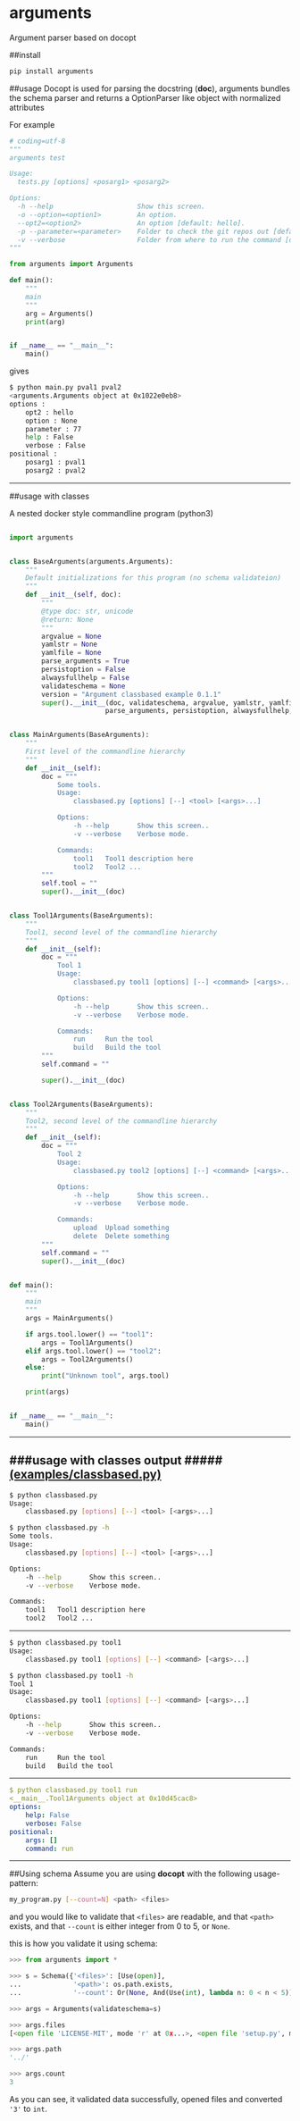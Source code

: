 # arguments
Argument parser based on docopt


##install
```bash
pip install arguments
```

##usage
Docopt is used for parsing the docstring (__doc__), arguments bundles the schema parser and returns a OptionParser like object with normalized attributes

For example
```python
# coding=utf-8
"""
arguments test

Usage:
  tests.py [options] <posarg1> <posarg2>

Options:
  -h --help                     Show this screen.
  -o --option=<option1>         An option.
  --opt2=<option2>              An option [default: hello].
  -p --parameter=<parameter>    Folder to check the git repos out [default: 77].
  -v --verbose                  Folder from where to run the command [default: .].
"""

from arguments import Arguments

def main():
    """
    main
    """
    arg = Arguments()
    print(arg)


if __name__ == "__main__":
    main()
```

gives

```bash
$ python main.py pval1 pval2
<arguments.Arguments object at 0x1022e0eb8>
options :
    opt2 : hello
    option : None
    parameter : 77
    help : False
    verbose : False
positional :
    posarg1 : pval1
    posarg2 : pval2
```

***

##usage with classes

A nested docker style commandline program  (python3)

```python

import arguments


class BaseArguments(arguments.Arguments):
    """
    Default initializations for this program (no schema validateion)
    """
    def __init__(self, doc):
        """
        @type doc: str, unicode
        @return: None
        """
        argvalue = None
        yamlstr = None
        yamlfile = None
        parse_arguments = True
        persistoption = False
        alwaysfullhelp = False
        validateschema = None
        version = "Argument classbased example 0.1.1"
        super().__init__(doc, validateschema, argvalue, yamlstr, yamlfile, \
                        parse_arguments, persistoption, alwaysfullhelp, version)


class MainArguments(BaseArguments):
    """
    First level of the commandline hierarchy
    """
    def __init__(self):
        doc = """
            Some tools.
            Usage:
                classbased.py [options] [--] <tool> [<args>...]

            Options:
                -h --help       Show this screen..
                -v --verbose    Verbose mode.

            Commands:
                tool1   Tool1 description here
                tool2   Tool2 ...
        """
        self.tool = ""
        super().__init__(doc)


class Tool1Arguments(BaseArguments):
    """
    Tool1, second level of the commandline hierarchy
    """
    def __init__(self):
        doc = """
            Tool 1
            Usage:
                classbased.py tool1 [options] [--] <command> [<args>...]

            Options:
                -h --help       Show this screen..
                -v --verbose    Verbose mode.

            Commands:
                run     Run the tool
                build   Build the tool
        """
        self.command = ""

        super().__init__(doc)


class Tool2Arguments(BaseArguments):
    """
    Tool2, second level of the commandline hierarchy
    """
    def __init__(self):
        doc = """
            Tool 2
            Usage:
                classbased.py tool2 [options] [--] <command> [<args>...]

            Options:
                -h --help       Show this screen..
                -v --verbose    Verbose mode.

            Commands:
                upload  Upload something
                delete  Delete something
        """
        self.command = ""
        super().__init__(doc)


def main():
    """
    main
    """
    args = MainArguments()

    if args.tool.lower() == "tool1":
        args = Tool1Arguments()
    elif args.tool.lower() == "tool2":
        args = Tool2Arguments()
    else:
        print("Unknown tool", args.tool)

    print(args)


if __name__ == "__main__":
    main()

```

---
###usage with classes output
#####[(examples/classbased.py)](examples/classbased.py)
---
```sh
$ python classbased.py 
Usage:
    classbased.py [options] [--] <tool> [<args>...]
```
```sh
$ python classbased.py -h
Some tools.
Usage:
    classbased.py [options] [--] <tool> [<args>...]

Options:
    -h --help       Show this screen..
    -v --verbose    Verbose mode.

Commands:
    tool1   Tool1 description here
    tool2   Tool2 ...
```
---
```sh
$ python classbased.py tool1
Usage:
    classbased.py tool1 [options] [--] <command> [<args>...]
```
```sh
$ python classbased.py tool1 -h
Tool 1
Usage:
    classbased.py tool1 [options] [--] <command> [<args>...]

Options:
    -h --help       Show this screen..
    -v --verbose    Verbose mode.

Commands:
    run     Run the tool
    build   Build the tool
```
---
```yaml
$ python classbased.py tool1 run
<__main__.Tool1Arguments object at 0x10d45cac8>
options:
    help: False
    verbose: False
positional:
    args: []
    command: run
```

***

##Using schema
Assume you are using **docopt** with the following usage-pattern:

```bash
my_program.py [--count=N] <path> <files>
```

and you would like to validate that `<files>` are readable, and that
`<path>` exists, and that `--count` is either integer from 0 to 5, or
`None`.

this is how you validate it using schema:

```python
>>> from arguments import *

>>> s = Schema({'<files>': [Use(open)],
...             '<path>': os.path.exists,
...             '--count': Or(None, And(Use(int), lambda n: 0 < n < 5))})

>>> args = Arguments(validateschema=s)

>>> args.files
[<open file 'LICENSE-MIT', mode 'r' at 0x...>, <open file 'setup.py', mode 'r' at 0x...>]

>>> args.path
'../'

>>> args.count
3
```

As you can see, it validated data successfully, opened files and
converted `'3'` to `int`.